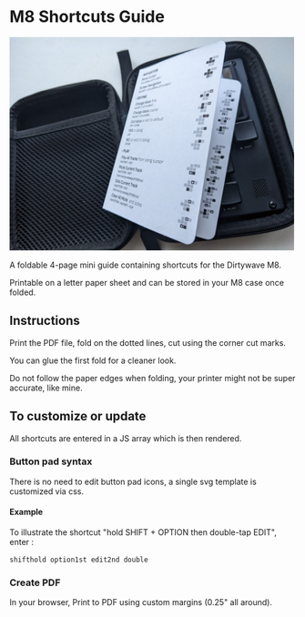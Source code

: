 # M8 Shortcuts Guide

<img src="guide.jpg" width="500">

A foldable 4-page mini guide containing shortcuts for the Dirtywave M8.

Printable on a letter paper sheet and can be stored in your M8 case once folded.

## Instructions

Print the PDF file, fold on the dotted lines, cut using the corner cut marks.

You can glue the first fold for a cleaner look.

Do not follow the paper edges when folding, your printer might not be super accurate, like mine.

## To customize or update 

All shortcuts are entered in a JS array which is then rendered.

### Button pad syntax

There is no need to edit button pad icons, a single svg template is customized via css.

#### Example

To illustrate the shortcut "hold SHIFT + OPTION then double-tap EDIT", enter :

    shifthold option1st edit2nd double
    
### Create PDF

In your browser, Print to PDF using custom margins (0.25" all around).
